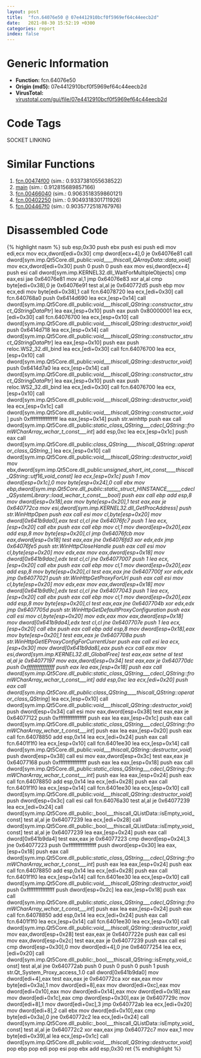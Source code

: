 ```yaml
---
layout: post
title:  "fcn.64076e50 @ 07e4412910bcf0f5969ef64c44eecb2d"
date:   2021-08-30 15:52:19 +0300
categories: report
index: false
---
```


# Generic Information
- **Function:** fcn.64076e50
- **Origin (md5):** 07e4412910bcf0f5969ef64c44eecb2d
- **VirusTotal:** [virustotal.com/gui/file/07e4412910bcf0f5969ef64c44eecb2d][virustotal_ref]

# Code Tags
<span class="tag" id="SOCKET">SOCKET</span>
<span class="tag" id="LINKING">LINKING</span>


# Similar Functions

1. [fcn.00474f00][similar_1_ref] (sim.: 0.9337381055638522)
2. [main][similar_2_ref] (sim.: 0.912815689857166)
3. [fcn.00466040][similar_3_ref] (sim.: 0.9063518359860121)
4. [fcn.00402250][similar_4_ref] (sim.: 0.9049318301711926)
5. [fcn.004467f0][similar_5_ref] (sim.: 0.9035772518767976)


# Disassembled Code

{% highlight nasm %}
sub esp,0x30
push ebx
push esi
push edi
mov edi,ecx
mov ecx,dword[edi+0x30]
cmp dword[ecx+4],0
je 0x64076e81
call dword[sym.imp.Qt5Core.dll_public:_void____thiscall_QArrayData::data_void_]
mov ecx,dword[edi+0x30]
push 0
push 0
push eax
mov esi,dword[ecx+4]
push esi
call dword[sym.imp.KERNEL32.dll_WaitForMultipleObjects]
cmp eax,esi
jae 0x64076e81
mov al,1
jmp 0x64076e83
xor al,al
cmp byte[edi+0x38],0
je 0x64076e91
test al,al
je 0x640772d5
push ebp
mov ecx,edi
mov byte[edi+0x38],1
call fcn.64078720
lea ecx,[edi+0x30]
call fcn.640768a0
push 0x6414d690
lea ecx,[esp+0x14]
call dword[sym.imp.Qt5Core.dll_public:_void___thiscall_QString::constructor_struct_QStringDataPtr_]
lea eax,[esp+0x10]
push eax
push 0x80000001
lea ecx,[edi+0x30]
call fcn.64076700
lea ecx,[esp+0x10]
call dword[sym.imp.Qt5Core.dll_public:_void___thiscall_QString::destructor_void_]
push 0x6414d718
lea ecx,[esp+0x14]
call dword[sym.imp.Qt5Core.dll_public:_void___thiscall_QString::constructor_struct_QStringDataPtr_]
lea eax,[esp+0x10]
push eax
push reloc.WS2_32.dll_bind
lea ecx,[edi+0x30]
call fcn.64076700
lea ecx,[esp+0x10]
call dword[sym.imp.Qt5Core.dll_public:_void___thiscall_QString::destructor_void_]
push 0x6414d7a0
lea ecx,[esp+0x14]
call dword[sym.imp.Qt5Core.dll_public:_void___thiscall_QString::constructor_struct_QStringDataPtr_]
lea eax,[esp+0x10]
push eax
push reloc.WS2_32.dll_bind
lea ecx,[edi+0x30]
call fcn.64076700
lea ecx,[esp+0x10]
call dword[sym.imp.Qt5Core.dll_public:_void___thiscall_QString::destructor_void_]
lea ecx,[esp+0x1c]
call dword[sym.imp.Qt5Core.dll_public:_void___thiscall_QString::constructor_void_]
push 0xffffffffffffffff
lea eax,[esp+0x14]
push str.winhttp
push eax
call dword[sym.imp.Qt5Core.dll_public:_static_class_QString___cdecl_QString::fromWCharArray_wchar_t_const___int_]
add esp,0xc
lea ecx,[esp+0x1c]
push eax
call dword[sym.imp.Qt5Core.dll_public:_class_QString____thiscall_QString::operator_class_QString__]
lea ecx,[esp+0x10]
call dword[sym.imp.Qt5Core.dll_public:_void___thiscall_QString::destructor_void_]
mov ebx,dword[sym.imp.Qt5Core.dll_public:_unsigned_short_int_const____thiscall_QString::utf16_void_const]
lea ecx,[esp+0x1c]
push 1
mov dword[esp+0x1c],0
mov byte[esp+0x24],0
call ebx
mov ebp,dword[sym.imp.Qt5Core.dll_public:_static_struct_HINSTANCE______cdecl_QSystemLibrary::load_wchar_t_const___bool_]
push eax
call ebp
add esp,8
mov dword[esp+0x18],eax
mov byte[esp+0x20],1
test eax,eax
je 0x640772ca
mov esi,dword[sym.imp.KERNEL32.dll_GetProcAddress]
push str.WinHttpOpen
push eax
call esi
mov cl,byte[esp+0x20]
mov dword[0x641b9da0],eax
test cl,cl
jne 0x64076fc7
push 1
lea ecx,[esp+0x20]
call ebx
push eax
call ebp
mov cl,1
mov dword[esp+0x20],eax
add esp,8
mov byte[esp+0x20],cl
jmp 0x64076fcb
mov eax,dword[esp+0x18]
test eax,eax
jne 0x64076fd3
xor edx,edx
jmp 0x64076fe5
push str.WinHttpCloseHandle
push eax
call esi
mov cl,byte[esp+0x20]
mov edx,eax
mov eax,dword[esp+0x18]
mov dword[0x641b9dac],edx
test cl,cl
jne 0x64077007
push 1
lea ecx,[esp+0x20]
call ebx
push eax
call ebp
mov cl,1
mov dword[esp+0x20],eax
add esp,8
mov byte[esp+0x20],cl
test eax,eax
jne 0x6407700f
xor edx,edx
jmp 0x64077021
push str.WinHttpGetProxyForUrl
push eax
call esi
mov cl,byte[esp+0x20]
mov edx,eax
mov eax,dword[esp+0x18]
mov dword[0x641b9d9c],edx
test cl,cl
jne 0x64077043
push 1
lea ecx,[esp+0x20]
call ebx
push eax
call ebp
mov cl,1
mov dword[esp+0x20],eax
add esp,8
mov byte[esp+0x20],cl
test eax,eax
jne 0x6407704b
xor edx,edx
jmp 0x6407705d
push str.WinHttpGetDefaultProxyConfiguration
push eax
call esi
mov cl,byte[esp+0x20]
mov edx,eax
mov eax,dword[esp+0x18]
mov dword[0x641b9da4],edx
test cl,cl
jne 0x6407707e
push 1
lea ecx,[esp+0x20]
call ebx
push eax
call ebp
add esp,8
mov dword[esp+0x18],eax
mov byte[esp+0x20],1
test eax,eax
je 0x6407708a
push str.WinHttpGetIEProxyConfigForCurrentUser
push eax
call esi
lea ecx,[esp+0x30]
mov dword[0x641b9da8],eax
push ecx
call eax
mov esi,dword[sym.imp.KERNEL32.dll_GlobalFree]
test eax,eax
setne al
test al,al
je 0x64077197
mov eax,dword[esp+0x34]
test eax,eax
je 0x640770dc
push 0xffffffffffffffff
push eax
lea eax,[esp+0x18]
push eax
call dword[sym.imp.Qt5Core.dll_public:_static_class_QString___cdecl_QString::fromWCharArray_wchar_t_const___int_]
add esp,0xc
lea ecx,[edi+0x20]
push eax
call dword[sym.imp.Qt5Core.dll_public:_class_QString____thiscall_QString::operator_class_QString__]
lea ecx,[esp+0x10]
call dword[sym.imp.Qt5Core.dll_public:_void___thiscall_QString::destructor_void_]
push dword[esp+0x34]
call esi
mov eax,dword[esp+0x38]
test eax,eax
je 0x64077122
push 0xffffffffffffffff
push eax
lea eax,[esp+0x1c]
push eax
call dword[sym.imp.Qt5Core.dll_public:_static_class_QString___cdecl_QString::fromWCharArray_wchar_t_const___int_]
push eax
lea eax,[esp+0x20]
push eax
call fcn.64078850
add esp,0x14
lea ecx,[edi+0x24]
push eax
call fcn.6401f1f0
lea ecx,[esp+0x10]
call fcn.6401ee30
lea ecx,[esp+0x14]
call dword[sym.imp.Qt5Core.dll_public:_void___thiscall_QString::destructor_void_]
push dword[esp+0x38]
call esi
mov eax,dword[esp+0x3c]
test eax,eax
je 0x64077168
push 0xffffffffffffffff
push eax
lea eax,[esp+0x18]
push eax
call dword[sym.imp.Qt5Core.dll_public:_static_class_QString___cdecl_QString::fromWCharArray_wchar_t_const___int_]
push eax
lea eax,[esp+0x24]
push eax
call fcn.64078850
add esp,0x14
lea ecx,[edi+0x28]
push eax
call fcn.6401f1f0
lea ecx,[esp+0x14]
call fcn.6401ee30
lea ecx,[esp+0x10]
call dword[sym.imp.Qt5Core.dll_public:_void___thiscall_QString::destructor_void_]
push dword[esp+0x3c]
call esi
call fcn.64076a30
test al,al
je 0x64077239
lea ecx,[edi+0x24]
call dword[sym.imp.Qt5Core.dll_public:_bool___thiscall_QListData::isEmpty_void_const]
test al,al
je 0x64077239
lea ecx,[edi+0x28]
call dword[sym.imp.Qt5Core.dll_public:_bool___thiscall_QListData::isEmpty_void_const]
test al,al
je 0x64077239
lea eax,[esp+0x24]
push eax
call dword[0x641b9da4]
test eax,eax
je 0x64077223
cmp dword[esp+0x24],3
jne 0x64077223
push 0xffffffffffffffff
push dword[esp+0x30]
lea eax,[esp+0x18]
push eax
call dword[sym.imp.Qt5Core.dll_public:_static_class_QString___cdecl_QString::fromWCharArray_wchar_t_const___int_]
push eax
lea eax,[esp+0x24]
push eax
call fcn.64078850
add esp,0x14
lea ecx,[edi+0x28]
push eax
call fcn.6401f1f0
lea ecx,[esp+0x14]
call fcn.6401ee30
lea ecx,[esp+0x10]
call dword[sym.imp.Qt5Core.dll_public:_void___thiscall_QString::destructor_void_]
push 0xffffffffffffffff
push dword[esp+0x2c]
lea eax,[esp+0x18]
push eax
call dword[sym.imp.Qt5Core.dll_public:_static_class_QString___cdecl_QString::fromWCharArray_wchar_t_const___int_]
push eax
lea eax,[esp+0x24]
push eax
call fcn.64078850
add esp,0x14
lea ecx,[edi+0x24]
push eax
call fcn.6401f1f0
lea ecx,[esp+0x14]
call fcn.6401ee30
lea ecx,[esp+0x10]
call dword[sym.imp.Qt5Core.dll_public:_void___thiscall_QString::destructor_void_]
mov eax,dword[esp+0x28]
test eax,eax
je 0x6407722e
push eax
call esi
mov eax,dword[esp+0x2c]
test eax,eax
je 0x64077239
push eax
call esi
cmp dword[esp+0x30],0
mov dword[edi+4],0
jne 0x64077254
lea ecx,[edi+0x20]
call dword[sym.imp.Qt5Core.dll_public:_bool___thiscall_QString::isEmpty_void_const]
test al,al
jne 0x640772ab
push 0
push 0
push 0
push 1
push str.Qt_System_Proxy_access_1.0
call dword[0x641b9da0]
mov dword[edi+4],eax
test eax,eax
je 0x640772ca
xor eax,eax
mov byte[edi+0x3a],1
mov dword[edi+8],eax
mov dword[edi+0xc],eax
mov dword[edi+0x10],eax
mov dword[edi+0x14],eax
mov dword[edi+0x18],eax
mov dword[edi+0x1c],eax
cmp dword[esp+0x30],eax
je 0x6407729c
mov dword[edi+8],1
mov dword[edi+0xc],3
jmp 0x640772ab
lea ecx,[edi+0x20]
mov dword[edi+8],2
call ebx
mov dword[edi+0x10],eax
cmp byte[edi+0x3a],0
jne 0x640772c2
lea ecx,[edi+0x24]
call dword[sym.imp.Qt5Core.dll_public:_bool___thiscall_QListData::isEmpty_void_const]
test al,al
je 0x640772c2
xor eax,eax
jmp 0x640772c7
mov eax,1
mov byte[edi+0x39],al
lea ecx,[esp+0x1c]
call dword[sym.imp.Qt5Core.dll_public:_void___thiscall_QString::destructor_void_]
pop ebp
pop edi
pop esi
pop ebx
add esp,0x30
ret
{% endhighlight %}


[similar_1_ref]: /report/fcn.00474f00@4fe6510221c33bf023f6abed461fc13f
[similar_2_ref]: /report/main@d9409903542212823b7b4709144a636b
[similar_3_ref]: /report/fcn.00466040@4fe6510221c33bf023f6abed461fc13f
[similar_4_ref]: /report/fcn.00402250@a2475448bf4050c1583e1970984a4d00
[similar_5_ref]: /report/fcn.004467f0@4fe6510221c33bf023f6abed461fc13f
[virustotal_ref]: https://www.virustotal.com/gui/file/07e4412910bcf0f5969ef64c44eecb2d
